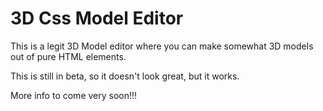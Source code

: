 # 3D Css Model Editor

This is a legit 3D Model editor where you can make somewhat 3D models out of pure HTML elements.

This is still in beta, so it doesn't look great, but it works.

More info to come very soon!!!
